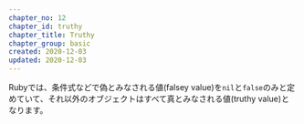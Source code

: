```yaml
---
chapter_no: 12
chapter_id: truthy
chapter_title: Truthy
chapter_group: basic
created: 2020-12-03
updated: 2020-12-03
---
```

Rubyでは、条件式などで偽とみなされる値(falsey value)を`nil`と`false`のみと定めていて、それ以外のオブジェクトはすべて真とみなされる値(truthy value)となります。